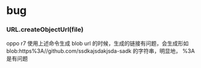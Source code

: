 # bug
### URL.createObjectUrl(file)
oppo r7 使用上述命令生成 blob url 的时候，生成的链接有问题，会生成形如 blob:https%3A//github.com/ssdkajsdakjsda-sadk 的字符串，明显地， %3A 是有问题 
